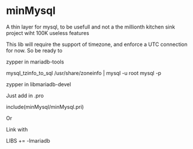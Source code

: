 # minMysql
A thin layer for mysql, to be usefull and not a the millionth kitchen sink project wiht 100K useless features

This lib will require the support of timezone, and enforce a UTC connection for now. So be ready to

zypper in mariadb-tools

mysql_tzinfo_to_sql /usr/share/zoneinfo | mysql -u root mysql -p

zypper in libmariadb-devel


Just add in .pro

include(minMysql/minMysql.pri)


Or 

Link with

LIBS += -lmariadb
